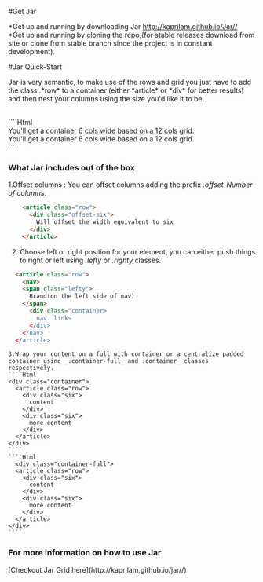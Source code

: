 
#Get Jar

<p>

  *Get up and running by downloading Jar http://kaprilam.github.io/Jar//<br>
  *Get up and running by cloning the repo,(for stable releases download from site or clone from stable branch since the project is in constant development).
</p>

#Jar Quick-Start


<p>
  Jar is very semantic, to make use of the rows and grid you just have to add the class .*row* to a container (either *article* or *div* for better results) and then nest your columns using the size you'd like it to be. </p><br>
 ````Html
    <article class="row">
      <div class="six">
        You'll get a container 6 cols wide based on a 12 cols grid.
      </div>
      <div class="six">
        You'll get a container 6 cols wide based on a 12 cols grid.
      </div>
    </article>
  ````
<h3>What Jar includes out of the box</h3>

1.Offset columns : You can offset columns adding the prefix _.offset-Number of columns_.
<br>
  ````Html
      <article class="row">
        <div class="offset-six">
          Will offset the width equivalent to six
        </div>
      </article>
  ````

2. Choose left or right position for your element, you can either push things to right or left using _.lefty_ or _.righty_ classes.

  ````Html
    <article class="row">
      <nav>
      <span class="lefty">
        Brand(on the left side of nav)
      </span>
        <div class="container>
          nav. links
        </div>
      </nav>
    </article>
  ````

    3.Wrap your content on a full with container or a centralize padded container using _.container-full_ and .container_ classes respectively.
    ````Html
    <div class="container">
      <article class="row">
        <div class="six">
          content
        </div>
        <div class="six">
          more content
        </div>
      </article>
    </div>
    ````
    ````Html
      <div class="container-full">
      <article class="row">
        <div class="six">
          content
        </div>
        <div class="six">
          more content
        </div>
      </article>
    </div>
    ````
  <h3>For more information on how to use Jar</h3>
    [Checkout Jar Grid here](http://kaprilam.github.io/jar//)
    
